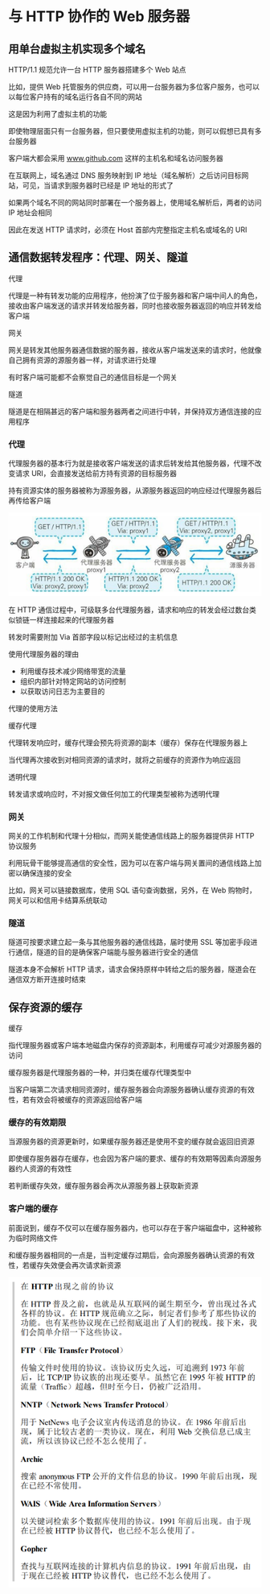 # 与 HTTP 协作的 Web 服务器

## 用单台虚拟主机实现多个域名

HTTP/1.1 规范允许一台 HTTP 服务器搭建多个 Web 站点

比如，提供 Web 托管服务的供应商，可以用一台服务器为多位客户服务，也可以以每位客户持有的域名运行各自不同的网站

这是因为利用了虚拟主机的功能

即使物理层面只有一台服务器，但只要使用虚拟主机的功能，则可以假想已具有多台服务器

客户端大都会采用 www.github.com 这样的主机名和域名访问服务器

在互联网上，域名通过 DNS 服务映射到 IP 地址（域名解析）之后访问目标网站，可见，当请求到服务器时已经是 IP 地址的形式了

如果两个域名不同的网站同时部署在一个服务器上，使用域名解析后，两者的访问 IP 地址会相同

因此在发送 HTTP 请求时，必须在 Host 首部内完整指定主机名或域名的 URI

## 通信数据转发程序：代理、网关、隧道

代理

代理是一种有转发功能的应用程序，他扮演了位于服务器和客户端中间人的角色，接收由客户端发送的请求并转发给服务器，同时也接收服务器返回的响应并转发给客户端

网关

网关是转发其他服务器通信数据的服务器，接收从客户端发送来的请求时，他就像自己拥有资源的源服务器一样，对请求进行处理

有时客户端可能都不会察觉自己的通信目标是一个网关

隧道

隧道是在相隔甚远的客户端和服务器两者之间进行中转，并保持双方通信连接的应用程序

### 代理

代理服务器的基本行为就是接收客户端发送的请求后转发给其他服务器，代理不改变请求 URI，会直接发送给前方持有资源的目标服务器

持有资源实体的服务器被称为源服务器，从源服务器返回的响应经过代理服务器后再传给客户端

![通信转发-代理](./img/通信转发-代理.png)

在 HTTP 通信过程中，可级联多台代理服务器，请求和响应的转发会经过数台类似锁链一样连接起来的代理服务器

转发时需要附加 Via 首部字段以标记出经过的主机信息

使用代理服务器的理由

- 利用缓存技术减少网络带宽的流量
- 组织内部针对特定网站的访问控制
- 以获取访问日志为主要目的

代理的使用方法

缓存代理

代理转发响应时，缓存代理会预先将资源的副本（缓存）保存在代理服务器上

当代理再次接收到对相同资源的请求时，就将之前缓存的资源作为响应返回

透明代理

转发请求或响应时，不对报文做任何加工的代理类型被称为透明代理

### 网关

网关的工作机制和代理十分相似，而网关能使通信线路上的服务器提供非 HTTP 协议服务

利用玩骨干能够提高通信的安全性，因为可以在客户端与网关置间的通信线路上加密以确保连接的安全

比如，网关可以链接数据库，使用 SQL 语句查询数据，另外，在 Web 购物时，网关可以和信用卡结算系统联动

### 隧道

隧道可按要求建立起一条与其他服务器的通信线路，届时使用 SSL 等加密手段进行通信，隧道的目的是确保客户端能与服务器进行安全的通信

隧道本身不会解析 HTTP 请求，请求会保持原样中转给之后的服务器，隧道会在通信双方断开连接时结束

## 保存资源的缓存

缓存

指代理服务器或客户端本地磁盘内保存的资源副本，利用缓存可减少对源服务器的访问

缓存服务器是代理服务器的一种，并归类在缓存代理类型中

当客户端第二次请求相同资源时，缓存服务器会向源服务器确认缓存资源的有效性，若有效会将被缓存的资源返回给客户端

### 缓存的有效期限

当源服务器的资源更新时，如果缓存服务器还是使用不变的缓存就会返回旧资源

即使缓存服务器存在缓存，也会因为客户端的要求、缓存的有效期等因素向源服务器约人资源的有效性

若判断缓存失效，缓存服务器会再次从源服务器上获取新资源

### 客户端的缓存

前面说到，缓存不仅可以在缓存服务器内，也可以存在于客户端磁盘中，这种被称为临时网络文件

和缓存服务器相同的一点是，当判定缓存过期后，会向源服务器确认资源的有效性，若缓存失效便会再次请求新资源

![HTTP之前的协议](./img/HTTP之前的协议.png)
